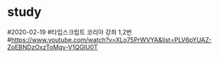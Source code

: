 # study

#2020-02-19
#타입스크립트 코리아 강좌 1,2번
#https://www.youtube.com/watch?v=XLo75PrWVYA&list=PLV6pYUAZ-ZoEBNDzOxzToMqv-V1QGlU0T